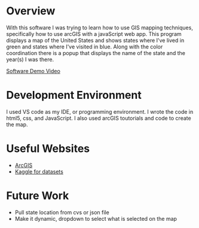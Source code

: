 # Overview

With this software I was trying to learn how to use GIS mapping techniques, specifically how to use arcGIS with a javaScript web app. This program displays a map of the United States and shows states where I've lived in green and states where I've visited in blue. Along with the color coordination there is a popup that displays the name of the state and the year(s) I was there.

[Software Demo Video](https://youtu.be/_RQO4K9M5CQ)

# Development Environment

I used VS code as my IDE, or programming environment.
I wrote the code in html5, css, and JavaScript.
I also used arcGIS toutorials and code to create the map.

# Useful Websites

* [ArcGIS](https://developers.arcgis.com/javascript/latest/display-a-map/)
* [Kaggle for datasets](https://www.kaggle.com/datasets/jeffreybraun/chipotle-locations)


# Future Work

* Pull state location from cvs or json file
* Make it dynamic, dropdown to select what is selected on the map
